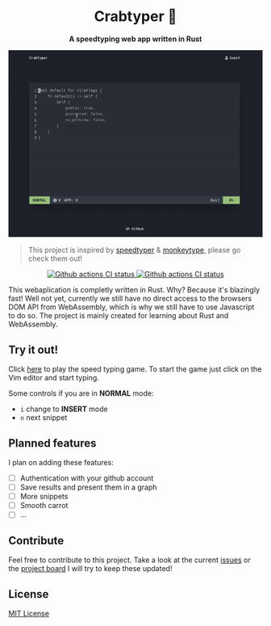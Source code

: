<div align="center">
  <h1>Crabtyper 🦀</h1>
  <p>
    <strong>A speedtyping web app written in Rust</strong>
  </p>
  <img src="./media/demo.gif" />
</div>

> This project is inspired by [speedtyper](https://www.speedtyper.dev/) & [monkeytype](https://monkeytype.com/), please go check them out!

<div align="center">
  <a href="https://github.com/brancobruyneel/crabtyper/actions">
    <img src="https://github.com/brancobruyneel/crabtyper/actions/workflows/publish-web.yml/badge.svg"
      alt="Github actions CI status" />
  </a>
  <a href="https://github.com/brancobruyneel/crabtyper/actions">
    <img src="https://github.com/brancobruyneel/crabtyper/actions/workflows/publish-api.yml/badge.svg"
      alt="Github actions CI status" />
  </a>
</div>

This webaplication is completly written in Rust. Why? Because it's blazingly fast! Well not yet,
currently we still have no direct access to the browsers DOM API from WebAssembly, which is why we
still have to use Javascript to do so. The project is mainly created for learning about Rust and WebAssembly.

## Try it out!

Click [here](https://www.crabtyper.com/) to play the speed typing game. To start the game just click
on the Vim editor and start typing.

Some controls if you are in **NORMAL** mode:

- `i` change to **INSERT** mode
- `n` next snippet

## Planned features

I plan on adding these features:

- [ ] Authentication with your github account
- [ ] Save results and present them in a graph
- [ ] More snippets
- [ ] Smooth carrot
- [ ] ...

## Contribute

Feel free to contribute to this project. Take a look at the current [issues](https://github.com/brancobruyneel/crabtyper/issues) or the [project board](https://github.com/users/brancobruyneel/projects/2)
I will try to keep these updated!

## License

[MIT License](https://github.com/brancobruyneel/crabtyper/blob/main/LICENSE)
